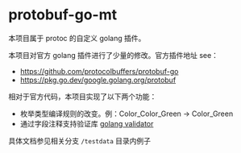 # protobuf-go-mt

本项目属于 protoc 的自定义 golang 插件。

本项目对官方 golang 插件进行了少量的修改。官方插件地址 see：

- https://github.com/protocolbuffers/protobuf-go
- https://pkg.go.dev/google.golang.org/protobuf

相对于官方代码，本项目实现了以下两个功能：

- 枚举类型编译规则的改变。例：Color_Color_Green -> Color_Green
- 通过字段注释支持验证库 [golang validator](https://github.com/go-playground/validator)

具体文档参见相关分支 `/testdata` 目录内例子